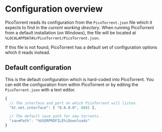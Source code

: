 # Configuration overview

PicoTorrent reads its configuration from the `PicoTorrent.json` file which it
expects to find in the *current working directory*. When running PicoTorrent
from a default installation (on Windows), the file will be located at
`%LOCALAPPDATA%/PicoTorrent/PicoTorrent.json`.

If this file is not found, PicoTorrent has a default set of configuration
options which it reads instead.


## Default configuration

This is the default configuration which is hard-coded into PicoTorrent. You can
edit the configuration from within PicoTorrent or by editing the
`PicoTorrent.json` with a text editor.

```javascript
{
  // The interface and port on which PicoTorrent will listen.
  "bt.net.interface": [ "0.0.0.0", 6881 ],

  // The default save path for new torrents.
  "savePath": "%USERPROFILE%\Downloads"
}
```
